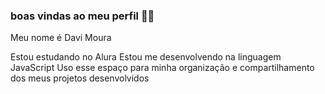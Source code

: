 ### boas vindas ao meu perfil 💙💙

Meu nome é Davi Moura

Estou estudando no Alura 
Estou me desenvolvendo na linguagem JavaScript
Uso esse espaço para minha organização e compartilhamento dos meus projetos desenvolvidos
